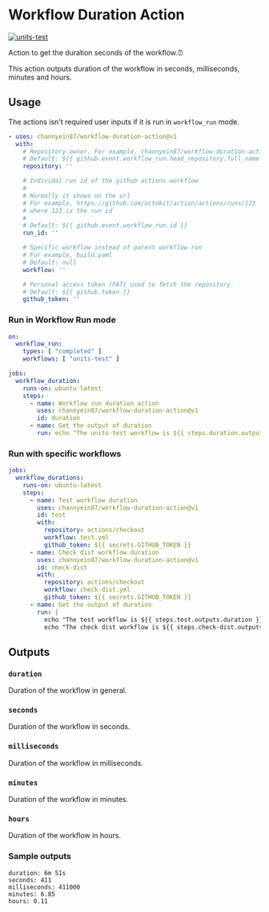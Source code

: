 # Workflow Duration Action

[![units-test](https://github.com/channyein87/workflow-duration-action/actions/workflows/test.yml/badge.svg)](https://github.com/channyein87/workflow-duration-action/actions/workflows/test.yml)

Action to get the duration seconds of the workflow.:alarm_clock:

This action outputs duration of the workflow in seconds, milliseconds, minutes and hours.

## Usage

The actions isn't required user inputs if it is run in `workflow_run` mode.

```yaml
- uses: channyein87/workflow-duration-action@v1
  with:
    # Repository owner. For example, channyein87/workflow-duration-action
    # Default: ${{ github.event.workflow_run.head_repository.full_name }}
    repository: ''

    # Individal run id of the github actions workflow
    #
    # Normally it shows on the url
    # For example, https://github.com/octokit/action/actions/runs/123
    # where 123 is the run id
    #
    # Default: ${{ github.event.workflow_run.id }}
    run_id: ''

    # Specific workflow instead of parent workflow run
    # For example, build.yaml
    # Default: null
    workflow: ''

    # Personal access token (PAT) used to fetch the repository.
    # Default: ${{ github.token }}
    github_token: ''
```

### Run in Workflow Run mode

```yaml
on:
  workflow_run:
    types: [ "completed" ]
    workflows: [ "units-test" ]

jobs:
  workflow_duration:
    runs-on: ubuntu-latest
    steps:
      - name: Workflow run duration action
        uses: channyein87/workflow-duration-action@v1
        id: duration
      - name: Get the output of duration
        run: echo "The units-test workflow is ${{ steps.duration.outputs.duration }} seconds long."
```

### Run with specific workflows

```yaml
jobs:
  workflow_durations:
    runs-on: ubuntu-latest
    steps:
      - name: Test workflow duration
        uses: channyein87/workflow-duration-action@v1
        id: test
        with:
          repository: actions/checkout
          workflow: test.yml
          github_token: ${{ secrets.GITHUB_TOKEN }}
      - name: Check dist workflow duration
        uses: channyein87/workflow-duration-action@v1
        id: check-dist
        with:
          repository: actions/checkout
          workflow: check-dist.yml
          github_token: ${{ secrets.GITHUB_TOKEN }}
      - name: Get the output of duration
        run: |
          echo "The test workflow is ${{ steps.test.outputs.duration }} long."
          echo "The check dist workflow is ${{ steps.check-dist.outputs.duration }} long."
```

## Outputs

### `duration`

Duration of the workflow in general.

### `seconds`

Duration of the workflow in seconds.

### `milliseconds`

Duration of the workflow in milliseconds.

### `minutes`

Duration of the workflow in minutes.

### `hours`

Duration of the workflow in hours.

### Sample outputs

```text
duration: 6m 51s
seconds: 411
milliseconds: 411000
minutes: 6.85
hours: 0.11
```

